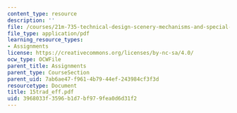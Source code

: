 ```yaml
---
content_type: resource
description: ''
file: /courses/21m-735-technical-design-scenery-mechanisms-and-special-effects-spring-2004/3968033f3596b1d7bf979fea0d6d31f2_15trad_eff.pdf
file_type: application/pdf
learning_resource_types:
- Assignments
license: https://creativecommons.org/licenses/by-nc-sa/4.0/
ocw_type: OCWFile
parent_title: Assignments
parent_type: CourseSection
parent_uid: 7ab6ae47-f961-4b79-44ef-243984cf3f3d
resourcetype: Document
title: 15trad_eff.pdf
uid: 3968033f-3596-b1d7-bf97-9fea0d6d31f2
---
```

